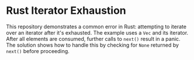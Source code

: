 # Rust Iterator Exhaustion
This repository demonstrates a common error in Rust: attempting to iterate over an iterator after it's exhausted.  The example uses a `Vec` and its iterator.  After all elements are consumed, further calls to `next()` result in a panic.
The solution shows how to handle this by checking for `None` returned by `next()` before proceeding.